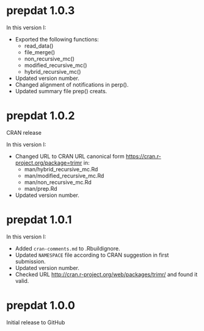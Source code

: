 # prepdat 1.0.3

In this version I:
- Exported the following functions:
  - read_data()
  - file_merge()
  - non_recursive_mc()
  - modified_recursive_mc()
  - hybrid_recursive_mc()
- Updated version number.
- Changed alignment of notifications in perp().
- Updated summary file prep() creats.

# prepdat 1.0.2

CRAN release

In this version I:
- Changed URL to CRAN URL canonical form https://cran.r-project.org/package=trimr in:
  -  man/hybrid_recursive_mc.Rd
  - man/modified_recursive_mc.Rd
  - man/non_recursive_mc.Rd
  - man/prep.Rd
- Updated version number.

# prepdat 1.0.1

In this version I:
- Added `cran-comments.md` to .Rbuildignore.
- Updated `NAMESPACE` file according to CRAN suggestion in first submission.
- Updated version number.
- Checked URL http://cran.r-project.org/web/packages/trimr/ and found it valid.

# prepdat 1.0.0
Initial release to GitHub
